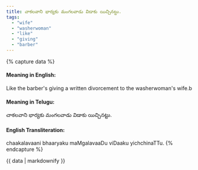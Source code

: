 ```yaml
---
title: చాకలవాని భార్యకు మంగలవాడు విడాకు యిచ్చినట్టు.
tags:
  - "wife"
  - "washerwoman"
  - "like"
  - "giving"
  - "barber"
---
```


{% capture data %}
#### Meaning in English:
Like the barber's giving a written divorcement to the washerwoman's wife.b

#### Meaning in Telugu:
చాకలవాని భార్యకు మంగలవాడు విడాకు యిచ్చినట్టు.

#### English Transliteration:
chaakalavaani bhaaryaku maMgalavaaDu viDaaku yichchinaTTu.
{% endcapture %}

<div class="notice">{{ data | markdownify }}</div>

